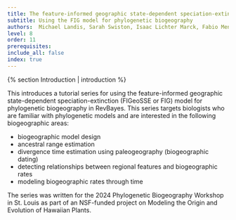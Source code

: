 ```yaml
---
title: The feature-informed geographic state-dependent speciation-extinction (FIG) model
subtitle: Using the FIG model for phylogenetic biogeography
authors:  Michael Landis, Sarah Swiston, Isaac Lichter Marck, Fabio Mendes, Felipe Zapata
level: 8
order: 11
prerequisites:
include_all: false
index: true
---
```



{% section Introduction | introduction %}

This introduces a tutorial series for using the feature-informed geographic state-dependent speciation-extinction (FIGeoSSE or FIG) model for phylogenetic biogeography in RevBayes. This series targets biologists who are familiar with phylogenetic models and are interested in the following biogeographic areas:

- biogeographic model design
- ancestral range estimation
- divergence time estimation using paleogeography (biogeographic dating)
- detecting relationships between regional features and biogeographic rates
- modeling biogeographic rates through time


The series was written for the 2024 Phylogenetic Biogeography Workshop in St. Louis as part of an NSF-funded project on Modeling the Origin and Evolution of Hawaiian Plants.
